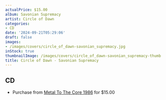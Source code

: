 ```yaml
---
actualPrice: $15.00
album: Savonian Supremacy
artist: Circle of Dawn
categories:
- CD
date: '2024-09-21T05:29:06'
draft: false
images:
- /images/covers/circle_of_dawn-savonian_supremacy.jpg
inStock: true
thumbnailImage: /images/covers/circle_of_dawn-savonian_supremacy-thumb.jpg
title: Circle of Dawn - Savonian Supremacy
---
```


## CD
* Purchase from [Metal To The Core 1986](https://metaltothecore1986.com/shop/circle-of-dawn-savonian-supremacy-cd/) for $15.00
